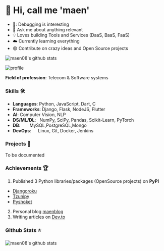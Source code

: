 
# :man:  Hi, call me 'maen'
 

- 🐛: Debugging is interesting
- :snake: Ask me about anything relevant
- :bulb: Loves building Tools and Services (DaaS, BaaS, FaaS)
- :cloud:  Currently learning everything
- :smile:  Contribute on crazy ideas and Open Source projects


![maen08's github stats](https://github-readme-stats.vercel.app/api?username=maen08)

![profile](https://komarev.com/ghpvc/?username=maen08)


**Field of profession**: Telecom & Software systems

### Skills 🛠️
- **Languages**:        Python, JavaScript, Dart, C
- **Frameworks**:       Django, Flask, NodeJS, Flutter 
-  **AI**:              Computer Vision, NLP 
- **DS/ML/DL**: &nbsp;  NumPy, SciPy, Pandas, Scikit-Learn, PyTorch
- **DB**:   &nbsp;      MySQL,PostgreSQL,Mongo
- **DevOps**:  &ensp;   Linux, Git, Docker, Jenkins



### Projects 🐾
To be documented


### Achievements 🏆
1. Published 3 Python libraries/packages (OpenSource projects) on **PyPI** 
- [Djangoroku](https://pypi.org/project/djangoroku)
- [Tzunipy](https://pypi.org/project/tzunipy/)
- [Pyshoket](https://pypi.org/project/pyshoket/)

2. Personal blog [maenblog](https://maenblog.tech)
3. Writing articles on [Dev.to](https://dev.to/maen) 


### Github Stats ⭐


![maen08's github stats](https://github-readme-stats.vercel.app/api?username=maen08)
